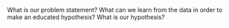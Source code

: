What is our problem statement?
What can we learn from the data in order to make an educated hypothesis?
What is our hypothesis?